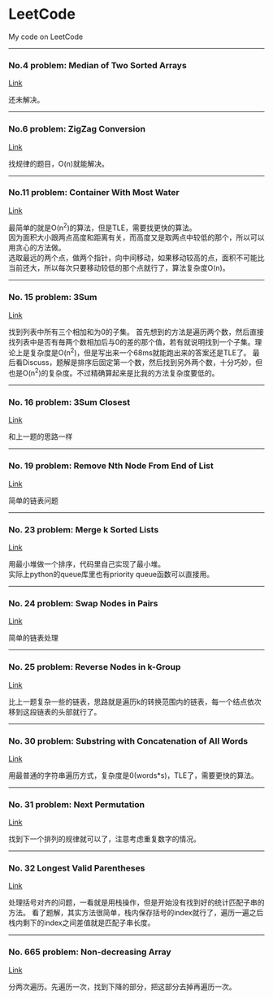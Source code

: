 ﻿# LeetCode
My code on LeetCode 

***

### No.4 problem: Median of Two Sorted Arrays
[Link](https://leetcode.com/problems/median-of-two-sorted-arrays/description/)

还未解决。

***

### No.6 problem: ZigZag Conversion
[Link](https://leetcode.com/problems/zigzag-conversion/description/)

找规律的题目，O(n)就能解决。

***

### No.11 problem: Container With Most Water
[Link](https://leetcode.com/problems/container-with-most-water/description/)

最简单的就是O(n<sup>2</sup>)的算法，但是TLE，需要找更快的算法。<br>
因为面积大小跟两点高度和距离有关，而高度又是取两点中较低的那个，所以可以用贪心的方法做。<br>
选取最远的两个点，做两个指针，向中间移动，如果移动较高的点，面积不可能比当前还大，所以每次只要移动较低的那个点就行了，算法复杂度O(n)。

***

### No. 15 problem: 3Sum
[Link](https://leetcode.com/problems/3sum/description/)

找到列表中所有三个相加和为0的子集。
首先想到的方法是遍历两个数，然后直接找列表中是否有毎两个数相加后与0的差的那个值，若有就说明找到一个子集。理论上是复杂度是O(n<sup>2</sup>)，但是写出来一个68ms就能跑出来的答案还是TLE了。
最后看Discuss，题解是排序后固定第一个数，然后找到另外两个数，十分巧妙，但也是O(n<sup>2</sup>)的复杂度。不过精确算起来是比我的方法复杂度要低的。

***

### No. 16 problem: 3Sum Closest
[Link](https://leetcode.com/problems/3sum-closest/description/)

和上一题的思路一样

***

### No. 19 problem: Remove Nth Node From End of List
[Link](https://leetcode.com/problems/remove-nth-node-from-end-of-list/description/)

简单的链表问题

***

### No. 23 problem: Merge k Sorted Lists
[Link](https://leetcode.com/problems/merge-k-sorted-lists/description/)

用最小堆做一个排序，代码里自己实现了最小堆。<br>
实际上python的queue库里也有priority queue函数可以直接用。

***

### No. 24 problem: Swap Nodes in Pairs
[Link](https://leetcode.com/problems/swap-nodes-in-pairs/description/)

简单的链表处理

***

### No. 25 problem: Reverse Nodes in k-Group
[Link](https://leetcode.com/problems/reverse-nodes-in-k-group/description/)

比上一题复杂一些的链表，思路就是遍历k的转换范围内的链表，每一个结点依次移到这段链表的头部就行了。

***

### No. 30 problem: Substring with Concatenation of All Words
[Link](https://leetcode.com/problems/substring-with-concatenation-of-all-words/description/)

用最普通的字符串遍历方式，复杂度是0(words*s)，TLE了，需要更快的算法。

***

### No. 31 problem: Next Permutation
[Link](https://leetcode.com/problems/next-permutation/description/)

找到下一个排列的规律就可以了，注意考虑重复数字的情况。

***

### No. 32 Longest Valid Parentheses
[Link](https://leetcode.com/problems/longest-valid-parentheses/description/)

处理括号对齐的问题，一看就是用栈操作，但是开始没有找到好的统计匹配子串的方法。
看了题解，其实方法很简单，栈内保存括号的index就行了，遍历一遍之后栈内剩下的index之间差值就是匹配子串长度。

***

### No. 665 problem: Non-decreasing Array
[Link](https://leetcode.com/problems/non-decreasing-array/description/)

分两次遍历。先遍历一次，找到下降的部分，把这部分去掉再遍历一次。